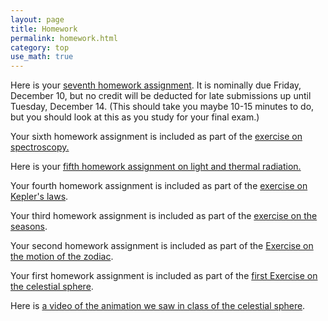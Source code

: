 ```yaml
---
layout: page
title: Homework
permalink: homework.html
category: top
use_math: true
---
```


Here is your <a href="tutorials/hw7/hw7.pdf">seventh homework assignment</a>. It is nominally due Friday, December 10, but no credit will be deducted
for late submissions up until Tuesday, December 14. (This should take you maybe 10-15 minutes to do, but you should look at this as you study
for your final exam.)

Your sixth homework assignment is included as part of the  <a href="tutorials/spectroscopy/spectroscopy.pdf">exercise on spectroscopy.</a>

Here is your <a href="tutorials/thermal-radiation-homework/thermal-radiation-homework.pdf">fifth homework assignment on light and thermal radiation.</a>

Your fourth homework assignment is included as part of the <a href="tutorials/keplers-laws/keplers-laws.pdf">exercise on Kepler's laws</a>.

Your third homework assignment is included as part of the <a href="tutorials/the-seasons/the-seasons.pdf">exercise on the seasons</a>.

Your second homework assignment is included as part of the <a href="tutorials/zodiac-motion/zodiac-motion.pdf">Exercise on the motion of the zodiac</a>.

Your first homework assignment is included as part of the <a href="tutorials/celestial-sphere/celestial-sphere.pdf">first Exercise on the celestial sphere</a>.

Here is <a href="https://www.youtube.com/watch?v=QDOjRP3nAi0">a video of the animation we saw in class of the celestial sphere</a>.
